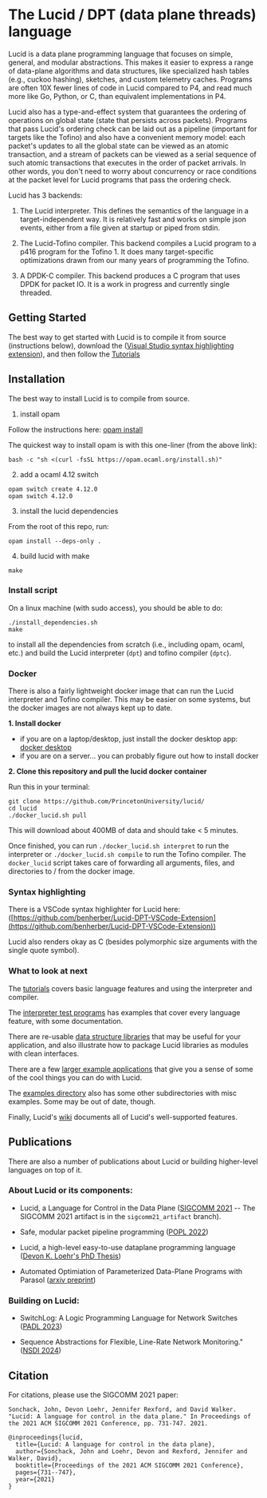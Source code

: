 # The Lucid / DPT (data plane threads) language

Lucid is a data plane programming language that focuses on simple, general, and modular abstractions. This makes it easier to express a range of data-plane algorithms and data structures, like specialized hash tables (e.g., cuckoo hashing), sketches, and custom telemetry caches. Programs are often 10X fewer lines of code in Lucid compared to P4, and read much more like Go, Python, or C, than equivalent implementations in P4. 

Lucid also has a type-and-effect system that guarantees the ordering of operations on global state (state that persists across packets). Programs that pass Lucid's ordering check can be laid out as a pipeline (important for targets like the Tofino) and also have a convenient memory model: each packet's updates to all the global state can be viewed as an atomic transaction, and a stream of packets can be viewed as a serial sequence of such atomic transactions that executes in the order of packet arrivals. In other words, you don't need to worry about concurrency or race conditions at the packet level for Lucid programs that pass the ordering check. 

Lucid has 3 backends:

1. The Lucid interpreter. This defines the semantics of the language in a target-independent way. It is relatively fast and works on simple json events, either from a file given at startup or piped from stdin.

2. The Lucid-Tofino compiler. This backend compiles a Lucid program to a p416 program for the Tofino 1. It does many target-specific optimizations drawn from our many years of programming the Tofino.
  
3. A DPDK-C compiler. This backend produces a C program that uses DPDK for packet IO. It is a work in progress and currently single threaded. 

## Getting Started

The best way to get started with Lucid is to compile it from source (instructions below), download the ([Visual Studio syntax highlighting extension](https://github.com/benherber/Lucid-DPT-VSCode-Extension)), and then follow the [Tutorials](/tutorials/) 

## Installation 

The best way to install Lucid is to compile from source.

1. install opam

Follow the instructions here: [opam install](https://opam.ocaml.org/doc/Install.html)

The quickest way to install opam is with this one-liner (from the above link):
```
bash -c "sh <(curl -fsSL https://opam.ocaml.org/install.sh)"
```

2. add a ocaml 4.12 switch

```
opam switch create 4.12.0
opam switch 4.12.0
```

3. install the lucid dependencies

From the root of this repo, run:
```
opam install --deps-only .
``` 

4. build lucid with make

```
make
```

### Install script

On a linux machine (with sudo access), you should be able to do: 
```
./install_dependencies.sh
make
```
to install all the dependencies from scratch (i.e., including opam, ocaml, etc.) and build the Lucid interpreter (`dpt`) and tofino compiler (`dptc`).

### Docker
There is also a fairly lightweight docker image that can run the Lucid interpreter and Tofino compiler. This may be easier on some systems, but the docker images are not always kept up to date.

**1. Install docker**
  - if you are on a laptop/desktop, just install the docker desktop app: [docker desktop](https://www.docker.com/products/docker-desktop/)
  - if you are on a server... you can probably figure out how to install docker

**2. Clone this repository and pull the lucid docker container**

Run this in your terminal:
```
git clone https://github.com/PrincetonUniversity/lucid/
cd lucid
./docker_lucid.sh pull
```

This will download about 400MB of data and should take < 5 minutes. 

Once finished, you can run `./docker_lucid.sh interpret` to run the interpreter or `./docker_lucid.sh compile` to run the Tofino compiler. The `docker_lucid` script takes care of forwarding all arguments, files, and directories to / from the docker image.


### Syntax highlighting
There is a VSCode syntax highlighter for Lucid here: ([https://github.com/benherber/Lucid-DPT-VSCode-Extension](https://github.com/benherber/Lucid-DPT-VSCode-Extension))

Lucid also renders okay as C (besides polymorphic size arguments with the single quote symbol).


### What to look at next


The [tutorials](https://github.com/PrincetonUniversity/lucid/tree/main/tutorials/readme.md) covers basic language features and using the interpreter and compiler. 


The [interpreter test programs](https://github.com/PrincetonUniversity/lucid/tree/main/examples/interp_tests) has examples that cover every language feature, with some documentation. 

There are re-usable [data structure libraries](https://github.com/PrincetonUniversity/lucid/tree/main/examples/library) that may be useful for your application, and also illustrate how to package Lucid libraries as modules with clean interfaces.

There are a few [larger example applications](https://github.com/PrincetonUniversity/lucid/tree/main/examples/apps) that give you a sense of some of the cool things you can do with Lucid. 

The [examples directory](https://github.com/PrincetonUniversity/lucid/tree/main/examples) also has some other subdirectories with misc examples. Some may be out of date, though.

Finally, Lucid's [wiki](https://github.com/PrincetonUniversity/lucid/wiki) documents all of Lucid's well-supported features. 


## Publications

There are also a number of publications about Lucid or building higher-level languages on top of it.

### About Lucid or its components:

- Lucid, a Language for Control in the Data Plane ([SIGCOMM 2021](https://conferences.sigcomm.org/sigcomm/2021/program.html) -- The SIGCOMM 2021 artifact is in the ``sigcomm21_artifact`` branch).

- Safe, modular packet pipeline programming ([POPL 2022](https://dl.acm.org/doi/pdf/10.1145/3498699))

- Lucid, a high-level easy-to-use dataplane programming language ([Devon K. Loehr's PhD Thesis](https://dkloehr.github.io/files/Thesis.pdf))

- Automated Optimiation of Parameterized Data-Plane Programs with Parasol ([arxiv preprint](https://arxiv.org/pdf/2402.11155))

### Building on Lucid: 

- SwitchLog: A Logic Programming Language for Network Switches ([PADL 2023](https://par.nsf.gov/servlets/purl/10430321))

- Sequence Abstractions for Flexible, Line-Rate Network Monitoring." ([NSDI 2024](https://www.usenix.org/system/files/nsdi24-johnson.pdf))

## Citation

For citations, please use the SIGCOMM 2021 paper: 

```
Sonchack, John, Devon Loehr, Jennifer Rexford, and David Walker. "Lucid: A language for control in the data plane." In Proceedings of the 2021 ACM SIGCOMM 2021 Conference, pp. 731-747. 2021.
```

```
@inproceedings{lucid,
  title={Lucid: A language for control in the data plane},
  author={Sonchack, John and Loehr, Devon and Rexford, Jennifer and Walker, David},
  booktitle={Proceedings of the 2021 ACM SIGCOMM 2021 Conference},
  pages={731--747},
  year={2021}
}
```
